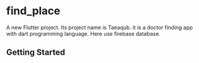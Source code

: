 # find_place

A new Flutter project. Its project name is Taeaqub. it is a doctor finding app with dart programming language. Here use firebase database.

## Getting Started

